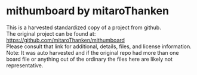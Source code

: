 
# mithumboard by mitaroThanken  
This is a harvested standardized copy of a project from github.  
The original project can be found at:  
https://github.com/mitaroThanken/mithumboard  
Please consult that link for additional, details, files, and license information.  
Note: It was auto harvested and if the original repo had more than one board file or anything out of the ordinary the files here are likely not representative.  
    